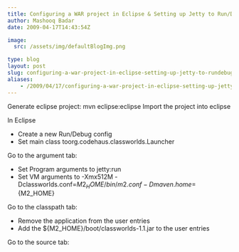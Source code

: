 ```yaml
---
title: Configuring a WAR project in Eclipse & Setting up Jetty to Run/Debug
author: Mashooq Badar
date: 2009-04-17T14:43:54Z

image:
  src: /assets/img/defaultBlogImg.png

type: blog
layout: post
slug: configuring-a-war-project-in-eclipse-setting-up-jetty-to-rundebug
aliases: 
    - /2009/04/17/configuring-a-war-project-in-eclipse-setting-up-jetty-to-rundebug/
---
```


Generate eclipse project: mvn eclipse:eclipse
Import the project into eclipse

In Eclipse
- Create a new Run/Debug config
- Set main class toorg.codehaus.classworlds.Launcher

Go to the argument tab:
- Set Program arguments to jetty:run
- Set VM arguments to -Xmx512M -Dclassworlds.conf=${M2_HOME}/bin/m2.conf -Dmaven.home=${M2_HOME}

Go to the classpath tab:
- Remove the application from the user entries
- Add the ${M2_HOME}/boot/classworlds-1.1.jar to the user entries

Go to the source tab:
